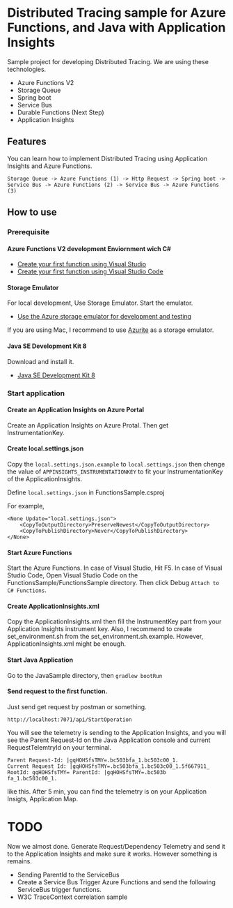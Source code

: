 # Distributed Tracing sample for Azure Functions, and Java with Application Insights

Sample project for developing Distributed Tracing. We are using these technologies. 

* Azure Functions V2
* Storage Queue
* Spring boot
* Service Bus
* Durable Functions (Next Step) 
* Application Insights

## Features

You can learn how to implement Distributed Tracing using Application Insights and Azure Functions. 

```
Storage Queue -> Azure Functions (1) -> Http Request -> Spring boot -> Service Bus -> Azure Functions (2) -> Service Bus -> Azure Functions (3) 
```

## How to use

### Prerequisite

#### Azure Functions V2 development Enviornment wich C#

* [Create your first function using Visual Studio](https://docs.microsoft.com/en-us/azure/azure-functions/functions-create-your-first-function-visual-studio)
* [Create your first function using Visual Studio Code](https://docs.microsoft.com/en-us/azure/azure-functions/functions-create-first-function-vs-code)

#### Storage Emulator

For local development, Use Storage Emulator. Start the emulator.

* [Use the Azure storage emulator for development and testing](https://docs.microsoft.com/en-us/azure/storage/common/storage-use-emulator)


If you are using Mac, I recommend to use [Azurite](https://github.com/Azure/Azurite) as a storage emulator. 

#### Java SE Development Kit 8 

Download and install it.

* [Java SE Development Kit 8](https://www.oracle.com/technetwork/java/javase/downloads/jdk8-downloads-2133151.html)

### Start application

#### Create an Application Insights on Azure Portal

Create an Application Insights on Azure Protal. 
Then get InstrumentationKey. 

#### Create local.settings.json

Copy the `local.settings.json.example` to `local.settings.json` then chenge the value of `APPINSIGHTS_INSTRUMENTATIONKEY` to fit your InstrumentationKey of the ApplicationInsights. 

Define `local.settings.json` in FunctionsSample.csproj

For example,
```
<None Update="local.settings.json">
    <CopyToOutputDirectory>PreserveNewest</CopyToOutputDirectory>
    <CopyToPublishDirectory>Never</CopyToPublishDirectory>
</None>
```

#### Start Azure Functions

Start the Azure Functions. In case of Visual Studio, Hit F5. In case of Visual Studio Code, Open Visual Studio Code on the FunctionsSample/FunctionsSample directory. Then click Debug `Attach to C# Functions`.

#### Create ApplicationInsights.xml

Copy the ApplicationInsights.xml then fill the InstrumentKey part from your Application Insights instrument key. Also, I recommend to create set_environment.sh from the set_environment.sh.example. However, ApplicationInsights.xml might be enough.

#### Start Java Application

Go to the JavaSample directory, then `gradlew bootRun` 

#### Send request to the first function.

Just send get request by postman or something. 

```
http://localhost:7071/api/StartOperation
```

You will see the telemetry is sending to the Application Insights, 
and you will see the Parent Request-Id on the Java Application console and current RequestTelemtryId on your terminal. 

```
Parent Request-Id: |gqHOHSfsTMY=.bc503bfa_1.bc503c00_1.
Current Request Id: |gqHOHSfsTMY=.bc503bfa_1.bc503c00_1.5f667911_ RootId: gqHOHSfsTMY= ParentId: |gqHOHSfsTMY=.bc503b
fa_1.bc503c00_1.
```

like this. After 5 min, you can find the telemetry is on your Application Insigts, Application Map.

# TODO

Now we almost done. Generate Request/Dependency Telemetry and send it to the Application Insights and make sure it works. However something is remains. 

* Sending ParentId to the ServiceBus
* Create a Service Bus Trigger Azure Functions and send the following ServiceBus trigger functions.
* W3C TraceContext correlation sample